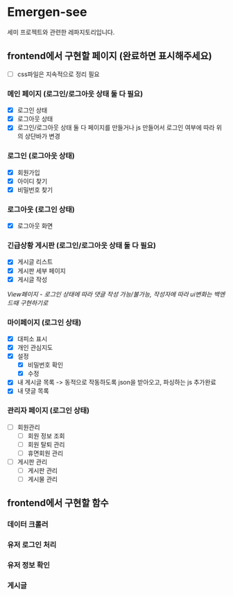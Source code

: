 # Emergen-see

세미 프로젝트와 관련한 레파지토리입니다.

## frontend에서 구현할 페이지 (완료하면 표시해주세요)
- [ ]  css파일은 지속적으로 정리 필요

### 메인 페이지 (로그인/로그아웃 상태 둘 다 필요)
- [X] 로그인 상태
- [x] 로그아웃 상태
- [x] 로그인/로그아웃 상태 둘 다 페이지를 만들거나 js 만들어서 로그인 여부에 따라 위의 상단바가 변경

### 로그인 (로그아웃 상태)
  - [x] 회원가입
  - [x] 아이디 찾기
  - [x] 비밀번호 찾기

### 로그아웃 (로그인 상태)
  - [x] 로그아웃 화면

### 긴급상황 게시판 (로그인/로그아웃 상태 둘 다 필요)
  - [x] 게시글 리스트 
  - [x] 게시판 세부 페이지
  - [x] 게시글 작성
        
*View페이지 - 로그인 상태에 따라 댓글 작성 가능/불가능, 작성자에 따라 ui변화는 백엔드때 구현하기로*


### 마이페이지 (로그인 상태)
  - [x] 대피소 표시
  - [x] 개인 관심지도 
  - [x] 설정
    - [x] 비밀번호 확인
    - [x] 수정
  - [x] 내 게시글 목록 -> 동적으로 작동하도록 json을 받아오고, 파싱하는 js 추가완료
  - [x] 내 댓글 목록

### 관리자 페이지 (로그인 상태)
  - [ ] 회원관리
    - [ ] 회원 정보 조회
    - [ ] 회원 탈퇴 관리
    - [ ] 휴면회원 관리
  - [ ] 게시판 관리
    - [ ] 게시판 관리
    - [ ] 게시물 관리

## frontend에서 구현할 함수

### 데이터 크롤러

### 유저 로그인 처리

### 유저 정보 확인

### 게시글
